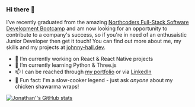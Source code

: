 ### Hi there 👋

I’ve recently graduated from the amazing [Northcoders Full-Stack Software Development Bootcamp](https://northcoders.com/) and am now looking for an opportunity to contribute to a company's success, so if you're in need of an enthusaistic Junior Developer then get it touch! You can find out more about me, my skills and my projects at [johnny-hall.dev](https://www.johnny-hall.dev).

- 🔭 I’m currently working on React & React Native projects
- 🌱 I’m currently learning Python & Three.js
- 📫 I can be reached through [my portfolio](https://www.johnny-hall.dev) or via [LinkedIn](https://www.linkedin.com/in/johnny-hall-dev/)
- :stuffed_flatbread: Fun fact: I'm a slow-cooker legend - just ask *anyone* about my chicken shawarma wraps!

[![Jonathan''s GitHub stats](https://github-readme-stats.vercel.app/api?username=jbhall4291&count_private=true&show_icons=true)](https://github.com/anuraghazra/github-readme-stats)


